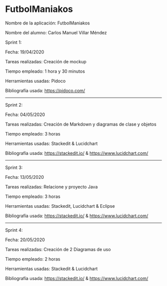 # FutbolManiakos

Nombre de la aplicación: FutbolManiakos

Nombre del alumno: Carlos Manuel Villar Méndez

Sprint 1:	
   
   Fecha: 19/04/2020	   
 
   Tareas realizadas: Creación de mockup

   Tiempo empleado: 1 hora y 30 minutos 	      

   Herramientas usadas: Pidoco	      

  Bibliografía usada: https://pidoco.com/

---------------------------------------------------------------------------------------
Sprint 2:

Fecha: 04/05/2020
 
Tareas realizadas: Creación de Markdown y diagramas de clase y objetos
 
  Tiempo empleado: 3 horas 
  
  Herramientas usadas: Stackedit & Lucidchart
  
  Bibliografía usada: https://stackedit.io/ & https://www.lucidchart.com/
  
---------------------------------------------------------------------------------------
Sprint 3:

Fecha: 13/05/2020
 
Tareas realizadas: Relacione y proyecto Java
 
  Tiempo empleado: 3 horas 
  
  Herramientas usadas: Stackedit, Lucidchart & Eclipse
  
  Bibliografía usada: https://stackedit.io/ & https://www.lucidchart.com/
  
---------------------------------------------------------------------------------------
Sprint 4:

Fecha: 20/05/2020
 
Tareas realizadas: Creación de 2 Diagramas de uso
 
  Tiempo empleado: 2 horas 
  
  Herramientas usadas: Stackedit & Lucidchart
  
  Bibliografía usada: https://stackedit.io/ & https://www.lucidchart.com/



